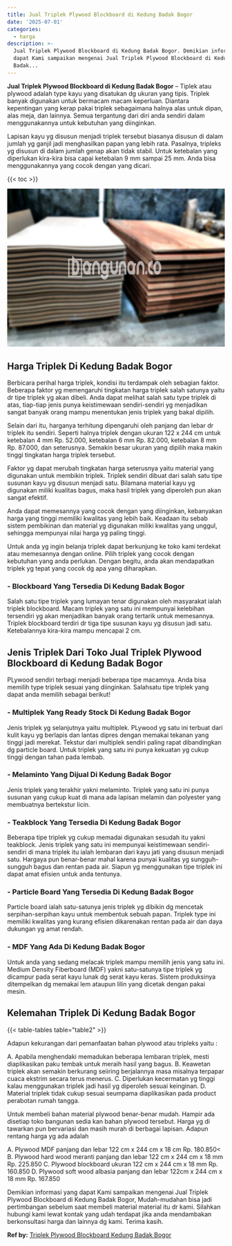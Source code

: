 ```yaml
---
title: Jual Triplek Plywood Blockboard di Kedung Badak Bogor
date: '2025-07-01'
categories:
  - harga
description: >-
  Jual Triplek Plywood Blockboard di Kedung Badak Bogor. Demikian informasi yang
  dapat Kami sampaikan mengenai Jual Triplek Plywood Blockboard di Kedung
  Badak...
---
```


**Jual Triplek Plywood Blockboard di Kedung Badak Bogor** – Tiplek atau plywood adalah type kayu yang disatukan dg ukuran yang tipis. Triplek banyak digunakan untuk bermacam macam keperluan. Diantara kepentingan yang kerap pakai triplek sebagaimana halnya alas untuk dipan, alas meja, dan lainnya. Semua tergantung dari diri anda sendiri dalam menggunakannya untuk kebutuhan yang diinginkan.

Lapisan kayu yg disusun menjadi triplek tersebut biasanya disusun di dalam jumlah yg ganjil jadi menghasilkan papan yang lebih rata. Pasalnya, tripleks yg disusun di dalam jumlah genap akan tidak stabil. Untuk ketebalan yang diperlukan kira-kira bisa capai ketebalan 9 mm sampai 25 mm. Anda bisa menggunakannya yang cocok dengan yang dicari.

{{< toc >}}

![Jual Triplek Plywood Blockboard di Kedung Badak Bogor](/images/jual-triplek-murah-04.png)

## Harga Triplek Di Kedung Badak Bogor

Berbicara perihal harga triplek, kondisi itu terdampak oleh sebagian faktor. Beberapa faktor yg memengaruhi tingkatan harga triplek salah satunya yaitu dr tipe triplek yg akan dibeli. Anda dapat melihat salah satu type triplek di atas, tiap-tiap jenis punya keistimewaan sendiri-sendiri yg menjadikan sangat banyak orang mampu menentukan jenis triplek yang bakal dipilih.

Selain dari itu, harganya terhitung dipengaruhi oleh panjang dan lebar dr triplek itu sendiri. Seperti halnya triplek dengan ukuran 122 x 244 cm untuk ketebalan 4 mm Rp. 52.000, ketebalan 6 mm Rp. 82.000, ketebalan 8 mm Rp. 87.000, dan seterusnya. Semakin besar ukuran yang dipilih maka makin tinggi tingkatan harga triplek tersebut.

Faktor yg dapat merubah tingkatan harga seterusnya yaitu material yang digunakan untuk membikin triplek. Triplek sendiri dibuat dari salah satu tipe susunan kayu yg disusun menjadi satu. Bilamana material kayu yg digunakan miliki kualitas bagus, maka hasil triplek yang diperoleh pun akan sangat efektif.

Anda dapat memesannya yang cocok dengan yang diinginkan, kebanyakan harga yang tinggi memiliki kwalitas yang lebih baik. Keadaan itu sebab sistem pembikinan dan material yg digunakan miliki kwalitas yang unggul, sehingga mempunyai nilai harga yg paling tinggi.

Untuk anda yg ingin belanja triplek dapat berkunjung ke toko kami terdekat atau memesannya dengan online. Pilih triplek yang cocok dengan kebutuhan yang anda perlukan. Dengan begitu, anda akan mendapatkan triplek yg tepat yang cocok dg apa yang diharapkan.

### \- Blockboard Yang Tersedia Di Kedung Badak Bogor

Salah satu tipe triplek yang lumayan tenar digunakan oleh masyarakat ialah triplek blockboard. Macam triplek yang satu ini mempunyai kelebihan tersendiri yg akan menjadikan banyak orang tertarik untuk memesannya. Triplek blockboard terdiri dr tiga tipe susunan kayu yg disusun jadi satu. Ketebalannya kira-kira mampu mencapai 2 cm.

## Jenis Triplek Dari Toko Jual Triplek Plywood Blockboard di Kedung Badak Bogor

PLywood sendiri terbagi menjadi beberapa tipe macamnya. Anda bisa memilih type triplek sesuai yang diinginkan. Salahsatu tipe triplek yang dapat anda memilih sebagai berikut!

### \- Multiplek Yang Ready Stock Di Kedung Badak Bogor

Jenis triplek yg selanjutnya yaitu multiplek. PLywood yg satu ini terbuat dari kulit kayu yg berlapis dan lantas dipres dengan memakai tekanan yang tinggi jadi merekat. Tekstur dari multiplek sendiri paling rapat dibandingkan dg particle board. Untuk triplek yang satu ini punya kekuatan yg cukup tinggi dengan tahan pada lembab.

### \- Melaminto Yang Dijual Di Kedung Badak Bogor

Jenis triplek yang terakhir yakni melaminto. Triplek yang satu ini punya susunan yang cukup kuat di mana ada lapisan melamin dan polyester yang membuatnya bertekstur licin.

### \- Teakblock Yang Tersedia Di Kedung Badak Bogor

Beberapa tipe triplek yg cukup memadai digunakan sesudah itu yakni teakblock. Jenis triplek yang satu ini mempunyai keistimewaan sendiri-sendiri di mana triplek itu ialah lembaran dari kayu jati yang disusun menjadi satu. Hargaya pun benar-benar mahal karena punyai kualitas yg sungguh-sungguh bagus dan rentan pada air. Siapun yg menggunakan tipe triplek ini dapat amat efisien untuk anda tentunya.

### \- Particle Board Yang Tersedia Di Kedung Badak Bogor

Particle board ialah satu-satunya jenis triplek yg dibikin dg mencetak serpihan-serpihan kayu untuk membentuk sebuah papan. Triplek type ini memiliki kwalitas yang kurang efisien dikarenakan rentan pada air dan daya dukungan yg amat rendah.

### \- MDF Yang Ada Di Kedung Badak Bogor

Untuk anda yang sedang melacak triplek mampu memilih jenis yang satu ini. Medium Density Fiberboard (MDF) yakni satu-satunya tipe triplek yg dicampur pada serat kayu lunak dg serat kayu keras. Sistem produksinya ditempelkan dg memakai lem ataupun lilin yang dicetak dengan pakai mesin.

## Kelemahan Triplek Di Kedung Badak Bogor

{{< table-tables table="table2" >}}

Adapun kekurangan dari pemanfaatan bahan plywood atau tripleks yaitu :

A. Apabila menghendaki memadukan beberapa lembaran triplek, mesti diaplikasikan paku tembak untuk meraih hasil yang bagus. B. Keawetan triplek akan semakin berkurang seiiring berjalannya masa misalnya terpapar cuaca ekstrim secara terus menerus. C. Diperlukan kecermatan yg tinggi kalau menggunakan triplek jadi hasil yg diperoleh sesuai keinginan. D. Material triplek tidak cukup sesuai seumpama diaplikasikan pada product perabotan rumah tangga.

Untuk membeli bahan material plywood benar-benar mudah. Hampir ada disetiap toko bangunan sedia kan bahan plywood tersebut. Harga yg di tawarkan pun bervariasi dan masih murah di berbagai lapisan. Adapun rentang harga yg ada adalah

A. Plywood MDF panjang dan lebar 122 cm x 244 cm x 18 cm Rp. 180.850< B. Plywood hard wood meranti panjang dan lebar 122 cm x 244 cm x 18 mm Rp. 225.850 C. Plywood blockboard ukuran 122 cm x 244 cm x 18 mm Rp. 160.850 D. Plywood soft wood albasia panjang dan lebar 122cm x 244 cm x 18 mm Rp. 167.850

Demikian informasi yang dapat Kami sampaikan mengenai Jual Triplek Plywood Blockboard di Kedung Badak Bogor, Mudah-mudahan bisa jadi pertimbangan sebelum saat membeli material material itu dr kami. Silahkan hubungi kami lewat kontak yang udah terdapat jika anda mendambakan berkonsultasi harga dan lainnya dg kami. Terima kasih.

**Ref by:** [Triplek Plywood Blockboard Kedung Badak Bogor](https://id.wikipedia.org/wiki/Triplek)
